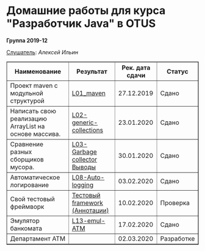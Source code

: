 <head>

</head>
<H1>Домашние работы для курса "Разработчик Java" в OTUS</H1>
<H8><b>Группа 2019-12</b></H8>

<u>Слушатель</u>:  <i>Алексей Ильин</i>
<table border="1">
   <tr>
    <th>Наименование</th>
    <th>Результат</th>
    <th>Рек. дата сдачи</th>
    <th>Статус</th>
   </tr>
  <tr>
    <td align="left">Проект maven с модульной структурой</td>
    <td align="left"><a href="https://github.com/AlekseyIlyin/2019-12-otus-java-ilyin/tree/hw01-maven/L01-maven">L01_maven</a></td>
    <td>27.12.2019</td>
    <td>Сдано</td>
  </tr>
  <tr>
    <td align="left">Написать свою реализацию ArrayList на основе массива.</td>
    <td align="left"><a href="https://github.com/AlekseyIlyin/2019-12-otus-java-ilyin/tree/hw06_emulATM/L02-generic-collections">L02-generic-collections</a></td>
    <td>23.01.2020</td>
    <td>Сдано</td>
  </tr>
  <tr>
    <td align="left">Сравнение разных сборщиков мусора.</td>
    <td align="left"><a href="https://github.com/AlekseyIlyin/2019-12-otus-java-ilyin/tree/hw03-Oracle-GC/L06-gc/src/main/java/ru/otus/l04/bench">L03-Garbage collector</a><br><a href="https://github.com/AlekseyIlyin/2019-12-otus-java-ilyin/blob/hw03-Oracle-GC/L06-gc/%D0%A1onclusions.md">Выводы</a></td>
    <td>30.01.2020</td>
    <td>Сдано</td>
  </tr>
  <tr>
    <td align="left">Автоматическое логирование</td>
    <td align="left"><a href="https://github.com/AlekseyIlyin/2019-12-otus-java-ilyin/tree/hw04-AutoLog/L08-AutoLog">L08-Auto-logging</a></td>
    <td>03.02.2020</td>
    <td>Сдано</td>
  </tr>
  <tr>
    <td align="left">Свой тестовый фреймворк</td>
    <td align="left"><a href="https://github.com/AlekseyIlyin/2019-12-otus-java-ilyin/tree/hw05_Annotations/L10-annotations">Тестовый framework (Аннотации)</a></td>
    <td>10.02.2020</td>
    <td>Проверка</td>
  </tr>
  <tr>
    <td align="left">Эмулятор банкомата</td>
    <td align="left"><a href="https://github.com/AlekseyIlyin/2019-12-otus-java-ilyin/tree/hw06_emulATM/L13-emul-ATM">L13-emul-ATM</a></td>
    <td>17.02.2020</td>
    <td>Сдано</td>
  </tr>
  <tr>
    <td align="left">Департамент ATM</td>
    <td align="left"><a href=""></a></td>
    <td>02.03.2020</td>
    <td>Разработке</td>
  </tr>   
</table>
